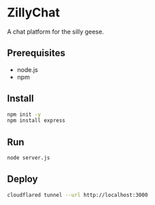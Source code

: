 # ZillyChat
A chat platform for the silly geese.

## Prerequisites
- node.js
- npm

## Install
```bash
npm init -y
npm install express
```

## Run
```bash
node server.js
```

## Deploy
```bash
cloudflared tunnel --url http://localhost:3000
```